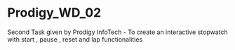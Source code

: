 # Prodigy_WD_02
Second Task given by Prodigy InfoTech - To create an interactive stopwatch with start , pause , reset and lap functionalities 
